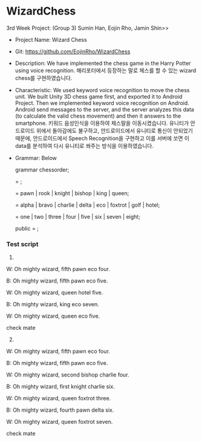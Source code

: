 # WizardChess

3rd Week Project: (Group 3) Sumin Han, Eojin Rho, Jamin Shin>>

* Project Name: Wizard Chess

* Git: https://github.com/EojinRho/WizardChess

* Description: We have implemented the chess game in the Harry Potter using voice recognition. 해리포터에서 등장하는 말로 체스를 할 수 있는 wizard chess를 구현하였습니다.

* Characteristic: We used keyword voice recognition to move the chess unit. We built Unity 3D chess game first, and exported it to Android Project. Then we implemented keyword voice recognition on Android. Android send messages to the server, and the server analyzes this data (to calculate the valid chess movement) and then it answers to the smartphone. 키워드 음성인식을 이용하여 체스말을 이동시켰습니다. 유니티가 안드로이드 위에서 돌아감에도 불구하고, 안드로이드에서 유니티로 통신이 안되었기 때문에, 안드로이드에서 Speech Recognition을 구현하고 이를 서버에 쏘면 이 data를 분석하여 다시 유니티로 쏴주는 방식을 이용하였습니다.

* Grammar: Below

    grammar chessorder;
    
    <chess> = <pieces> <alpha> <numbers>;
    
    <pieces> = pawn | rook | knight | bishop | king | queen;
    
    <alpha> = alpha | bravo | charlie | delta | eco | foxtrot | golf | hotel;
    
    <numbers> = one | two | three | four | five | six | seven | eight;

    public <chessorder> = <chess>;


### Test script

1.

W: Oh mighty wizard, fifth pawn eco four.

B: Oh mighty wizard, fifth pawn eco five.

W: Oh mighty wizard, queen hotel five.

B: Oh mighty wizard, king eco seven.

W: Oh mighty wizard, queen eco five.

check mate

2.

W: Oh mighty wizard, fifth pawn eco four.

B: Oh mighty wizard, fifth pawn eco five.

W: Oh mighty wizard, second bishop charlie four.

B: Oh mighty wizard, first knight charlie six.

W: Oh mighty wizard, queen foxtrot three.

B: Oh mighty wizard, fourth pawn delta six.

W: Oh mighty wizard, queen foxtrot seven.

check mate

